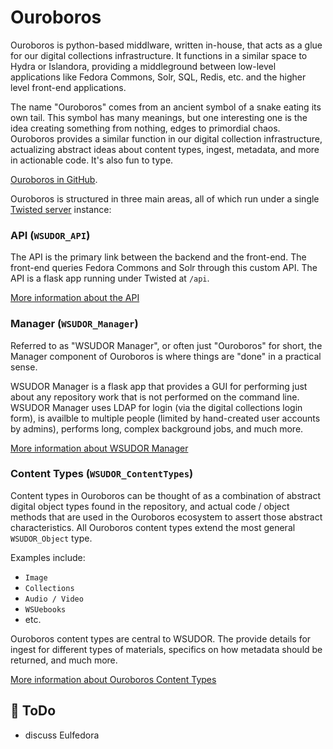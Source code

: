 # Ouroboros

Ouroboros is python-based middlware, written in-house, that acts as a glue for our digital collections infrastructure.  It functions in a similar space to Hydra or Islandora, providing a middleground between low-level applications like Fedora Commons, Solr, SQL, Redis, etc. and the higher level front-end applications.

The name "Ouroboros" comes from an ancient symbol of a snake eating its own tail.  This symbol has many meanings, but one interesting one is the idea creating something from nothing, edges to primordial chaos.  Ouroboros provides a similar function in our digital collection infrastructure, actualizing abstract ideas about content types, ingest, metadata, and more in actionable code.  It's also fun to type.

[Ouroboros in GitHub](https://github.com/WSULib/ouroboros).

Ouroboros is structured in three main areas, all of which run under a single [Twisted server](https://twistedmatrix.com/trac/) instance:

### API (`WSUDOR_API`)

The API is the primary link between the backend and the front-end.  The front-end queries Fedora Commons and Solr through this custom API.  The API is a flask app running under Twisted at `/api`.

[More information about the API](api/README.md)

### Manager (`WSUDOR_Manager`)

Referred to as "WSUDOR Manager", or often just "Ouroboros" for short, the Manager component of Ouroboros is where things are "done" in a practical sense.

WSUDOR Manager is a flask app that provides a GUI for performing just about any repository work that is not performed on the command line.  WSUDOR Manager uses LDAP for login (via the digital collections login form), is availble to multiple people (limited by hand-created user accounts by admins), performs long, complex background jobs, and much more.  

[More information about WSUDOR Manager](manager/README.md)

### Content Types (`WSUDOR_ContentTypes`)

Content types in Ouroboros can be thought of as a combination of abstract digital object types found in the repository, and actual code / object methods that are used in the Ouroboros ecosystem to assert those abstract characteristics.  All Ouroboros content types extend the most general `WSUDOR_Object` type.

Examples include:
* `Image`
* `Collections`
* `Audio / Video`
* `WSUebooks`
* etc.

Ouroboros content types are central to WSUDOR.  The provide details for ingest for different types of materials, specifics on how metadata should be returned, and much more.

[More information about Ouroboros Content Types](content_types/README.md)

## :tomato: ToDo
* discuss Eulfedora
